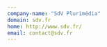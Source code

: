 ```yaml
---
company-name: "SdV Plurimédia"
domain: sdv.fr
home: http://www.sdv.fr/
email: contact@sdv.fr
---
```




